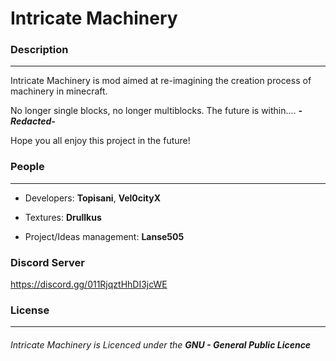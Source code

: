 # Intricate Machinery

### Description
***
Intricate Machinery is mod aimed at re-imagining the creation process of machinery in minecraft.

No longer single blocks, no longer multiblocks.
The future is within....
***-Redacted-***

Hope you all enjoy this project in the future!

### People
***

* Developers: **Topisani**, **Vel0cityX**

* Textures: **Drullkus**

* Project/Ideas management: **Lanse505**


### Discord Server
https://discord.gg/011RjqztHhDI3jcWE

### License
***
###### Intricate Machinery is Licenced under the **GNU - General Public Licence**
